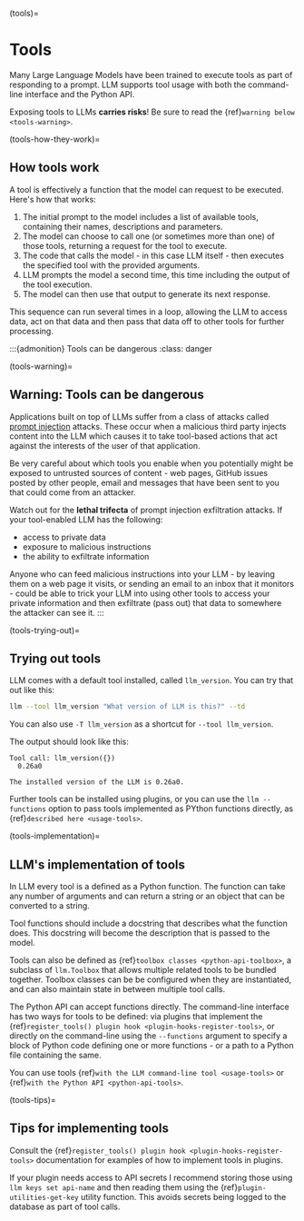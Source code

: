 (tools)=

# Tools

Many Large Language Models have been trained to execute tools as part of responding to a prompt. LLM supports tool usage with both the command-line interface and the Python API.

Exposing tools to LLMs **carries risks**! Be sure to read the {ref}`warning below <tools-warning>`.

(tools-how-they-work)=

## How tools work

A tool is effectively a function that the model can request to be executed. Here's how that works:

1. The initial prompt to the model includes a list of available tools, containing their names, descriptions and parameters.
2. The model can choose to call one (or sometimes more than one) of those tools, returning a request for the tool to execute.
3. The code that calls the model - in this case LLM itself - then executes the specified tool with the provided arguments.
4. LLM prompts the model a second time, this time including the output of the tool execution.
5. The model can then use that output to generate its next response.

This sequence can run several times in a loop, allowing the LLM to access data, act on that data and then pass that data off to other tools for further processing.

:::{admonition} Tools can be dangerous
:class: danger

(tools-warning)=

## Warning: Tools can be dangerous

Applications built on top of LLMs suffer from a class of attacks called [prompt injection](https://simonwillison.net/tags/prompt-injection/) attacks. These occur when a malicious third party injects content into the LLM which causes it to take tool-based actions that act against the interests of the user of that application.

Be very careful about which tools you enable when you potentially might be exposed to untrusted sources of content - web pages, GitHub issues posted by other people, email and messages that have been sent to you that could come from an attacker.

Watch out for the **lethal trifecta** of prompt injection exfiltration attacks. If your tool-enabled LLM has the following:

- access to private data
- exposure to malicious instructions
- the ability to exfiltrate information

Anyone who can feed malicious instructions into your LLM - by leaving them on a web page it visits, or sending an email to an inbox that it monitors - could be able to trick your LLM into using other tools to access your private information and then exfiltrate (pass out) that data to somewhere the attacker can see it.
:::

(tools-trying-out)=

## Trying out tools

LLM comes with a default tool installed, called `llm_version`. You can try that out like this:

```bash
llm --tool llm_version "What version of LLM is this?" --td
```
You can also use `-T llm_version` as a shortcut for `--tool llm_version`.

The output should look like this:
```
Tool call: llm_version({})
  0.26a0

The installed version of the LLM is 0.26a0.
```
Further tools can be installed using plugins, or you can use the `llm --functions` option to pass tools implemented as PYthon functions directly, as {ref}`described here <usage-tools>`.

(tools-implementation)=

## LLM's implementation of tools

In LLM every tool is a defined as a Python function. The function can take any number of arguments and can return a string or an object that can be converted to a string.

Tool functions should include a docstring that describes what the function does. This docstring will become the description that is passed to the model.

Tools can also be defined as {ref}`toolbox classes <python-api-toolbox>`, a subclass of `llm.Toolbox` that allows multiple related tools to be bundled together. Toolbox classes can be be configured when they are instantiated, and can also maintain state in between multiple tool calls.

The Python API can accept functions directly. The command-line interface has two ways for tools to be defined: via plugins that implement the {ref}`register_tools() plugin hook <plugin-hooks-register-tools>`, or directly on the command-line using the `--functions` argument to specify a block of Python code defining one or more functions - or a path to a Python file containing the same.

You can use tools {ref}`with the LLM command-line tool <usage-tools>` or {ref}`with the Python API <python-api-tools>`.

(tools-tips)=

## Tips for implementing tools

Consult the {ref}`register_tools() plugin hook <plugin-hooks-register-tools>` documentation for examples of how to implement tools in plugins.

If your plugin needs access to API secrets I recommend storing those using `llm keys set api-name` and then reading them using the {ref}`plugin-utilities-get-key` utility function. This avoids secrets being logged to the database as part of tool calls.

<!-- Uncomment when this is true: The [llm-tools-datasette](https://github.com/simonw/llm-tools-datasette) plugin is a good example of this pattern in action. -->
